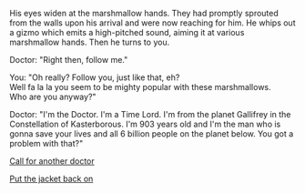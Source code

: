 His eyes widen at the marshmallow hands.
They had promptly sprouted from the walls upon his arrival and were now reaching for him.
He whips out a gizmo which emits a high-pitched sound, aiming it at various marshmallow hands.
Then he turns to you.

Doctor: "Right then, follow me."

You: "Oh really? Follow you, just like that, eh?  
  Well fa la la you seem to be mighty popular with these marshmallows.  
  Who are you anyway?"

Doctor: "I'm the Doctor. 
  I'm a Time Lord. 
  I'm from the planet Gallifrey in the Constellation of Kasterborous. 
  I'm 903 years old 
  and I'm the man who is gonna save your lives and all 6 billion people on the planet below. 
  You got a problem with that?"


[Call for another doctor](../doctor.md)

[Put the jacket back on](../../backinstraitjacket/backinstraitjacket.md)
